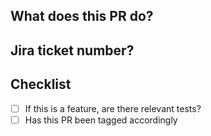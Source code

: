 ## What does this PR do?


## Jira ticket number?

## Checklist 
- [ ] If this is a feature, are there relevant tests?
- [ ] Has this PR been tagged accordingly
